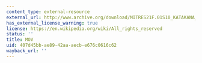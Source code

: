 ```yaml
---
content_type: external-resource
external_url: http://www.archive.org/download/MITRES21F.01S10_KATAKANA_EXERCISES/5a2.mov
has_external_license_warning: true
license: https://en.wikipedia.org/wiki/All_rights_reserved
status: ''
title: MOV
uid: 407d45bb-ae89-42aa-aecb-e676c0616c62
wayback_url: ''
---
```

